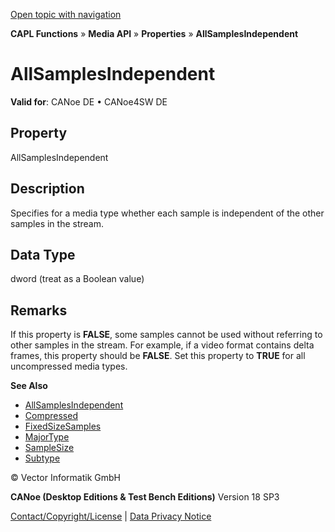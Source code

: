 [Open topic with navigation](../../../../../CANoeDEFamily.htm#Topics/CAPLFunctions/Media/Properties/CAPLfunctionAllSamplesIndependent.md)

**CAPL Functions** » **Media API** » **Properties** » **AllSamplesIndependent**

# AllSamplesIndependent

**Valid for**: CANoe DE • CANoe4SW DE

## Property

AllSamplesIndependent

## Description

Specifies for a media type whether each sample is independent of the other samples in the stream.

## Data Type

dword (treat as a Boolean value)

## Remarks

If this property is **FALSE**, some samples cannot be used without referring to other samples in the stream. For example, if a video format contains delta frames, this property should be **FALSE**. Set this property to **TRUE** for all uncompressed media types.

**See Also**

- [AllSamplesIndependent](javascript:void(0);)
- [Compressed](CAPLfunctionCompressed.md#aanchor22508)
- [FixedSizeSamples](CAPLfunctionFixedSizeSamples.md#aanchor27431)
- [MajorType](CAPLfunctionMajorType.md#aanchor6864)
- [SampleSize](CAPLfunctionSampleSize.md#aanchor13699)
- [Subtype](CAPLfunctionSubType.md#aanchor20044)

© Vector Informatik GmbH

**CANoe (Desktop Editions & Test Bench Editions)** Version 18 SP3

[Contact/Copyright/License](../../../Shared/ContactCopyrightLicense.md) | [Data Privacy Notice](https://www.vector.com/int/en/company/get-info/privacy-policy/)
